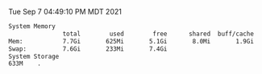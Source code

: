 Tue Sep  7 04:49:10 PM MDT 2021
```bash
System Memory
               total        used        free      shared  buff/cache   available
Mem:           7.7Gi       625Mi       5.1Gi       8.0Mi       1.9Gi       6.7Gi
Swap:          7.6Gi       233Mi       7.4Gi
System Storage
633M	.
```
```bash
